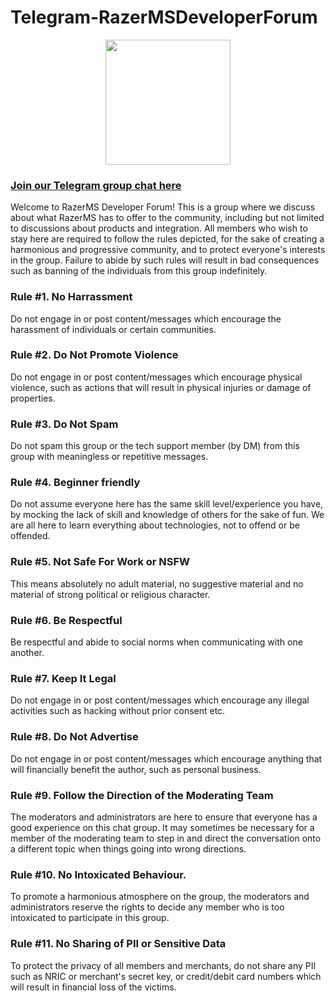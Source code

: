 # Telegram-RazerMSDeveloperForum

<p align="center">
<img src="https://user-images.githubusercontent.com/19460508/186857931-f3822515-d2c0-4f69-aa20-bda43d72424d.png" width="200px"/>
</p>

### [Join our Telegram group chat here](https://t.me/+elhpXwRFvhg5ODRl)

Welcome to RazerMS Developer Forum! This is a group where we discuss about what RazerMS has to offer to the community, including but not limited to discussions about products and integration. All members who wish to stay here are required to follow the rules depicted, for the sake of creating a harmonious and progressive community, and to protect everyone's interests in the group. Failure to abide by such rules will result in bad consequences such as banning of the individuals from this group indefinitely.

### Rule #1. No Harrassment
Do not engage in or post content/messages which encourage the harassment of individuals or certain communities.

### Rule #2. Do Not Promote Violence
Do not engage in or post content/messages which encourage physical violence, such as actions that will result in physical injuries or damage of properties.

### Rule #3. Do Not Spam
Do not spam this group or the tech support member (by DM) from this group with meaningless or repetitive messages.

### Rule #4. Beginner friendly
Do not assume everyone here has the same skill level/experience you have, by mocking the lack of skill and knowledge of others for the sake of fun. We are all here to learn everything about technologies, not to offend or be offended.

### Rule #5. Not Safe For Work or NSFW
This means absolutely no adult material, no suggestive material and no material of strong political or religious character. 

### Rule #6. Be Respectful
Be respectful and abide to social norms when communicating with one another.

### Rule #7. Keep It Legal
Do not engage in or post content/messages which encourage any illegal activities such as hacking without prior consent etc.

### Rule #8. Do Not Advertise
Do not engage in or post content/messages which encourage anything that will financially benefit the author, such as personal business.

### Rule #9. Follow the Direction of the Moderating Team
The moderators and administrators are here to ensure that everyone has a good experience on this chat group. It may sometimes be necessary for a member of the moderating team to step in and direct the conversation onto a different topic when things going into wrong directions.

### Rule #10. No Intoxicated Behaviour.
To promote a harmonious atmosphere on the group, the moderators and administrators reserve the rights to decide any member who is too intoxicated to participate in this group.

### Rule #11. No Sharing of PII or Sensitive Data
To protect the privacy of all members and merchants, do not share any PII such as NRIC or merchant's secret key, or credit/debit card numbers which will result in financial loss of the victims.
